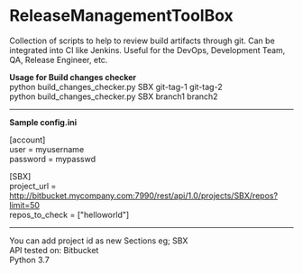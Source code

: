 # ReleaseManagementToolBox
Collection of scripts to help to review build artifacts through git. Can be integrated into CI like Jenkins.
Useful for the DevOps, Development Team, QA, Release Engineer, etc.

**Usage for Build changes checker**  
python build_changes_checker.py SBX git-tag-1 git-tag-2  
python build_changes_checker.py SBX branch1 branch2  

--------------------  
**Sample config.ini**

[account]  
user = myusername  
password = mypasswd  

[SBX]  
project_url = http://bitbucket.mycompany.com:7990/rest/api/1.0/projects/SBX/repos?limit=50  
repos_to_check = ["helloworld"]  

--------------------  

You can add project id as new Sections eg; SBX  
API tested on: Bitbucket  
Python 3.7  
